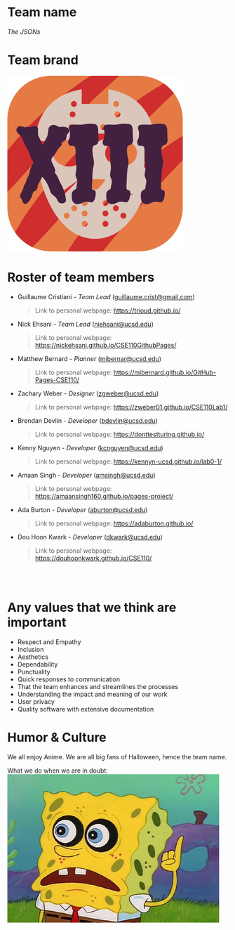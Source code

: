 # **Team name**
  *The JSONs*

# **Team brand**
![The JSONs](images/TheJSONsLogo.svg)

# **Roster of team members**
- Guillaume Cristiani - *Team Lead* (guillaume.crist@gmail.com)
  >Link to personal webpage: https://trioud.github.io/

- Nick Ehsani - *Team Lead* (niehsani@ucsd.edu)
  >Link to personal webpage: https://nickehsani.github.io/CSE110GithubPages/

- Matthew Bernard - *Planner* (mibernar@ucsd.edu)
  >Link to personal webpage: https://mibernard.github.io/GitHub-Pages-CSE110/

- Zachary Weber - *Designer* (zgweber@ucsd.edu)
  >Link to personal webpage: https://zweber01.github.io/CSE110Lab1/

- Brendan Devlin - *Developer* (bdevlin@ucsd.edu)
  >Link to personal webpage: https://donttestturing.github.io/

- Kenny Nguyen - *Developer* (kcnguyen@ucsd.edu)
  >Link to personal webpage: https://kennyn-ucsd.github.io/lab0-1/

- Amaan Singh - *Developer* (amsingh@ucsd.edu)
  >Link to personal webpage: https://amaansingh160.github.io/pages-project/

- Ada Burton - *Developer* (aburton@ucsd.edu)
  >Link to personal webpage: https://adaburton.github.io/
  
- Dou Hoon Kwark - *Developer* (dkwark@ucsd.edu)
  >Link to personal webpage: https://douhoonkwark.github.io/CSE110/ 


<br/> <br/>

# Any values that we think are important
- Respect and Empathy
- Inclusion
- Aesthetics
- Dependability
- Punctuality
- Quick responses to communication 
- That the team enhances and streamlines the processes
- Understanding the impact and meaning of our work
- User privacy
- Quality software with extensive documentation


# Humor & Culture
We all enjoy Anime. We are all big fans of Halloween, hence the team name. 

What we do when we are in doubt:
![When in Doubt](images/pinkyOut.png)